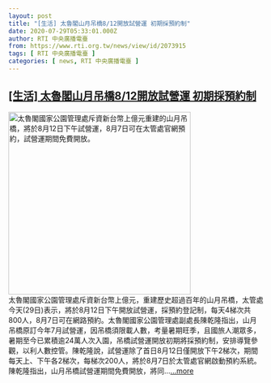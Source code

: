```yaml
---
layout: post
title: "[生活] 太魯閣山月吊橋8/12開放試營運 初期採預約制"
date: 2020-07-29T05:33:01.000Z
author: RTI 中央廣播電臺
from: https://www.rti.org.tw/news/view/id/2073915
tags: [ RTI 中央廣播電臺 ]
categories: [ news, RTI 中央廣播電臺 ]
---
```

<!--1596000781000-->
[[生活] 太魯閣山月吊橋8/12開放試營運 初期採預約制](https://www.rti.org.tw/news/view/id/2073915)
------

<div>
<img src="https://static.rti.org.tw/assets/thumbnails/2020/07/29/20200729000042M.jpg" width="360" alt="太魯閣國家公園管理處斥資新台幣上億元重建的山月吊橋，將於8月12日下午試營運，8月7日可在太管處官網預約，試營運期間免費開放。" title="太魯閣國家公園管理處斥資新台幣上億元重建的山月吊橋，將於8月12日下午試營運，8月7日可在太管處官網預約，試營運期間免費開放。"><br>太魯閣國家公園管理處斥資新台幣上億元，重建歷史超過百年的山月吊橋，太管處今天(29日)表示，將於8月12日下午開放試營運，採預約登記制，每天4梯次共800人，8月7日可在網路預約。太魯閣國家公園管理處副處長陳乾隆指出，山月吊橋原訂今年7月試營運，因吊橋須限載人數，考量暑期旺季，且國旅人潮眾多，暑期至今已累積逾24萬人次入園，吊橋試營運開放初期將採預約制，安排導覽參觀，以利人數控管。陳乾隆說，試營運除了首日8月12日僅開放下午2梯次，期間每天上、下午各2梯次，每梯次200人，將於8月7日於太管處官網啟動預約系統。陳乾隆指出，山月吊橋試營運期間免費開放，將同...<a target="_blank" href="https://www.rti.org.tw/news/view/id/2073915">...more</a>
</div>
